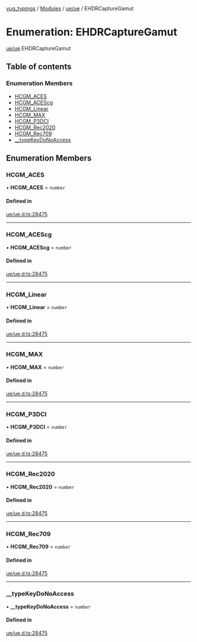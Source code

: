 [yug_typings](../README.md) / [Modules](../modules.md) / [ue/ue](../modules/ue_ue.md) / EHDRCaptureGamut

# Enumeration: EHDRCaptureGamut

[ue/ue](../modules/ue_ue.md).EHDRCaptureGamut

## Table of contents

### Enumeration Members

- [HCGM\_ACES](ue_ue.EHDRCaptureGamut.md#hcgm_aces)
- [HCGM\_ACEScg](ue_ue.EHDRCaptureGamut.md#hcgm_acescg)
- [HCGM\_Linear](ue_ue.EHDRCaptureGamut.md#hcgm_linear)
- [HCGM\_MAX](ue_ue.EHDRCaptureGamut.md#hcgm_max)
- [HCGM\_P3DCI](ue_ue.EHDRCaptureGamut.md#hcgm_p3dci)
- [HCGM\_Rec2020](ue_ue.EHDRCaptureGamut.md#hcgm_rec2020)
- [HCGM\_Rec709](ue_ue.EHDRCaptureGamut.md#hcgm_rec709)
- [\_\_typeKeyDoNoAccess](ue_ue.EHDRCaptureGamut.md#__typekeydonoaccess)

## Enumeration Members

### HCGM\_ACES

• **HCGM\_ACES** = `number`

#### Defined in

[ue/ue.d.ts:28475](https://github.com/YugMetaverse/yug_typings/blob/25cad34/ue/ue.d.ts#L28475)

___

### HCGM\_ACEScg

• **HCGM\_ACEScg** = `number`

#### Defined in

[ue/ue.d.ts:28475](https://github.com/YugMetaverse/yug_typings/blob/25cad34/ue/ue.d.ts#L28475)

___

### HCGM\_Linear

• **HCGM\_Linear** = `number`

#### Defined in

[ue/ue.d.ts:28475](https://github.com/YugMetaverse/yug_typings/blob/25cad34/ue/ue.d.ts#L28475)

___

### HCGM\_MAX

• **HCGM\_MAX** = `number`

#### Defined in

[ue/ue.d.ts:28475](https://github.com/YugMetaverse/yug_typings/blob/25cad34/ue/ue.d.ts#L28475)

___

### HCGM\_P3DCI

• **HCGM\_P3DCI** = `number`

#### Defined in

[ue/ue.d.ts:28475](https://github.com/YugMetaverse/yug_typings/blob/25cad34/ue/ue.d.ts#L28475)

___

### HCGM\_Rec2020

• **HCGM\_Rec2020** = `number`

#### Defined in

[ue/ue.d.ts:28475](https://github.com/YugMetaverse/yug_typings/blob/25cad34/ue/ue.d.ts#L28475)

___

### HCGM\_Rec709

• **HCGM\_Rec709** = `number`

#### Defined in

[ue/ue.d.ts:28475](https://github.com/YugMetaverse/yug_typings/blob/25cad34/ue/ue.d.ts#L28475)

___

### \_\_typeKeyDoNoAccess

• **\_\_typeKeyDoNoAccess** = `number`

#### Defined in

[ue/ue.d.ts:28475](https://github.com/YugMetaverse/yug_typings/blob/25cad34/ue/ue.d.ts#L28475)
